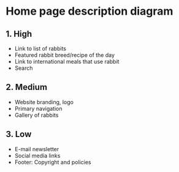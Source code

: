 # Home page description diagram

## 1. High

- Link to list of rabbits
- Featured rabbit breed/recipe of the day
- Link to international meals that use rabbit
- Search

## 2. Medium

- Website branding, logo
- Primary navigation
- Gallery of rabbits

## 3. Low

- E-mail newsletter
- Social media links
- Footer: Copyright and policies